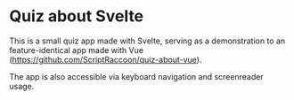 # Quiz about Svelte

This is a small quiz app made with Svelte, serving as a demonstration to an feature-identical app made with Vue (https://github.com/ScriptRaccoon/quiz-about-vue).

The app is also accessible via keyboard navigation and screenreader usage.
